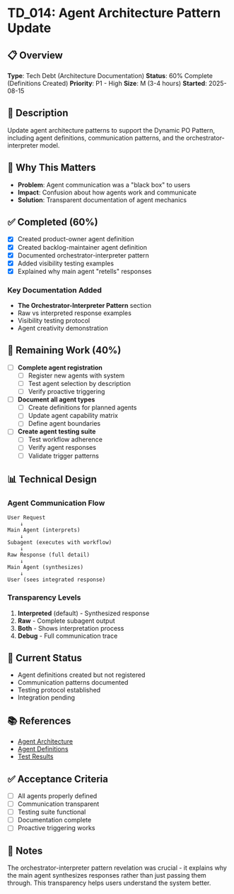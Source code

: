 # TD_014: Agent Architecture Pattern Update

## 📋 Overview
**Type**: Tech Debt (Architecture Documentation)
**Status**: 60% Complete (Definitions Created)
**Priority**: P1 - High
**Size**: M (3-4 hours)
**Started**: 2025-08-15

## 📝 Description
Update agent architecture patterns to support the Dynamic PO Pattern, including agent definitions, communication patterns, and the orchestrator-interpreter model.

## 🎯 Why This Matters
- **Problem**: Agent communication was a "black box" to users
- **Impact**: Confusion about how agents work and communicate
- **Solution**: Transparent documentation of agent mechanics

## ✅ Completed (60%)
- [x] Created product-owner agent definition
- [x] Created backlog-maintainer agent definition
- [x] Documented orchestrator-interpreter pattern
- [x] Added visibility testing examples
- [x] Explained why main agent "retells" responses

### Key Documentation Added
- **The Orchestrator-Interpreter Pattern** section
- Raw vs interpreted response examples
- Visibility testing protocol
- Agent creativity demonstration

## 🔄 Remaining Work (40%)
- [ ] **Complete agent registration**
  - [ ] Register new agents with system
  - [ ] Test agent selection by description
  - [ ] Verify proactive triggering
  
- [ ] **Document all agent types**
  - [ ] Create definitions for planned agents
  - [ ] Update agent capability matrix
  - [ ] Define agent boundaries
  
- [ ] **Create agent testing suite**
  - [ ] Test workflow adherence
  - [ ] Verify agent responses
  - [ ] Validate trigger patterns

## 📊 Technical Design

### Agent Communication Flow
```
User Request
    ↓
Main Agent (interprets)
    ↓
Subagent (executes with workflow)
    ↓
Raw Response (full detail)
    ↓
Main Agent (synthesizes)
    ↓
User (sees integrated response)
```

### Transparency Levels
1. **Interpreted** (default) - Synthesized response
2. **Raw** - Complete subagent output
3. **Both** - Shows interpretation process
4. **Debug** - Full communication trace

## 🚧 Current Status
- Agent definitions created but not registered
- Communication patterns documented
- Testing protocol established
- Integration pending

## 📚 References
- [Agent Architecture](../../1_Architecture/Agent_Architecture_and_Workflow_Patterns.md)
- [Agent Definitions](.claude/agents/)
- [Test Results](../../../test_subagent_response.md)

## ✅ Acceptance Criteria
- [ ] All agents properly defined
- [ ] Communication transparent
- [ ] Testing suite functional
- [ ] Documentation complete
- [ ] Proactive triggering works

## 📝 Notes
The orchestrator-interpreter pattern revelation was crucial - it explains why the main agent synthesizes responses rather than just passing them through. This transparency helps users understand the system better.